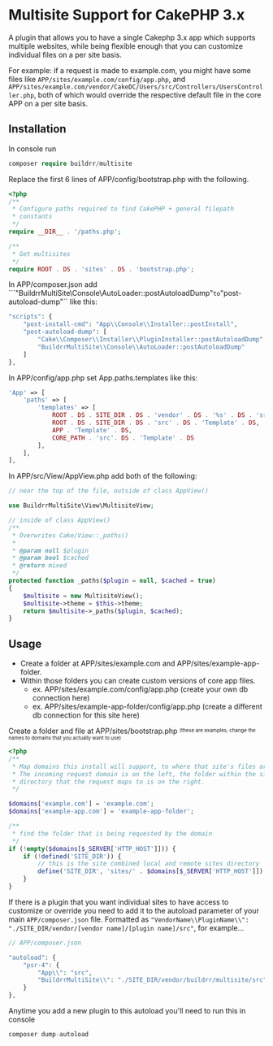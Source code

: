 # Multisite Support for CakePHP 3.x
A plugin that allows you to have a single Cakephp 3.x app which supports multiple websites, while being
flexible enough that you can customize individual files on a per site basis.

For example: if a request is made to example.com, you might have some files like
``APP/sites/example.com/config/app.php``, and ``APP/sites/example.com/vendor/CakeDC/Users/src/Controllers/UsersController.php``,
both of which would override the respective default file in the core APP on a per site basis.

## Installation

In console run
```php
composer require buildrr/multisite
```

Replace the first 6 lines  of APP/config/bootstrap.php with the following.
```php
<?php
/**
 * Configure paths required to find CakePHP + general filepath
 * constants
 */
require __DIR__ . '/paths.php';

/**
 * Get multisites
 */
require ROOT . DS . 'sites' . DS . 'bootstrap.php';
```

In APP/composer.json add ```"BuildrrMultiSite\\Console\\AutoLoader::postAutoloadDump"`` to ``"post-autoload-dump"`` like this:
```php
"scripts": {
    "post-install-cmd": "App\\Console\\Installer::postInstall",
    "post-autoload-dump": [
        "Cake\\Composer\\Installer\\PluginInstaller::postAutoloadDump",
        "BuildrrMultiSite\\Console\\AutoLoader::postAutoloadDump"
    ]
},
```

In APP/config/app.php set App.paths.templates like this:
```php
'App' => [
	'paths' => [
		'templates' => [
			ROOT . DS . SITE_DIR . DS . 'vendor' . DS . '%s' . DS . 'src' . DS . 'Template',
			ROOT . DS . SITE_DIR . DS . 'src' . DS . 'Template' . DS,
			APP . 'Template' . DS,
			CORE_PATH . 'src'. DS . 'Template' . DS
		],
	],
],
```

In APP/src/View/AppView.php add both of the following:
```php
// near the top of the file, outside of class AppView()

use BuildrrMultiSite\View\MultisiteView;

// inside of class AppView()
/**
 * Overwrites Cake/View::_paths()
 *
 * @param null $plugin
 * @param bool $cached
 * @return mixed
 */
protected function _paths($plugin = null, $cached = true)
{
	$multisite = new MultisiteView();
	$multisite->theme = $this->theme;
	return $multisite->_paths($plugin, $cached);
}
```


## Usage

 - Create a folder at APP/sites/example.com and APP/sites/example-app-folder.
 - Within those folders you can create custom versions of core app files.
    - ex. APP/sites/example.com/config/app.php (create your own db connection here)
    - ex. APP/sites/example-app-folder/config/app.php (create a different db connection for this site here)

Create a folder and file at APP/sites/bootstrap.php <sup><sub>(these are examples, change the names to domains that you actually want to use)</sub></sup>
```php
<?php
/**
 * Map domains this install will support, to where that site's files are located.
 * The incoming request domain is on the left, the folder within the sites
 * directory that the request maps to is on the right.
 */

$domains['example.com'] = 'example.com';
$domains['example-app.com'] = 'example-app-folder';

/**
 * find the folder that is being requested by the domain
 */
if (!empty($domains[$_SERVER['HTTP_HOST']])) {
    if (!defined('SITE_DIR')) {
        // this is the site combined local and remote sites directory
        define('SITE_DIR', 'sites/' . $domains[$_SERVER['HTTP_HOST']]);
    }
}
```


If there is a plugin  that you want individual sites to have access to customize or override you need to add it to the
autoload parameter of your main ``APP/composer.json`` file.
Formatted as ``"VendorName\\PluginName\\": "./SITE_DIR/vendor/[vendor name]/[plugin name]/src"``, for example...

```php
// APP/composer.json

"autoload": {
    "psr-4": {
        "App\\": "src",
        "BuildrrMultiSite\\": "./SITE_DIR/vendor/buildrr/multisite/src"
    }
},
```

Anytime you add a new plugin to this autoload you'll need to run this in console
```php
composer dump-autoload
```
